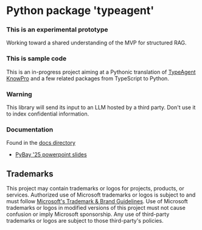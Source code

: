 # Python package 'typeagent'

### This is an experimental prototype

Working toward a shared understanding of the MVP for structured RAG.

### This is sample code

This is an in-progress project aiming at a Pythonic translation of
[TypeAgent KnowPro](https://github.com/microsoft/TypeAgent/tree/main/ts/packages/knowPro)
and a few related packages from TypeScript to Python.

### Warning

This library will send its input to an LLM hosted by a third party.
Don't use it to index confidential information.

### Documentation

Found in the [docs directory](docs/README.md)

- [PyBay '25 powerpoint slides](docs/StructuredRagPyBay25.pptx)

## Trademarks

This project may contain trademarks or logos for projects, products, or services.
Authorized use of Microsoft trademarks or logos is subject to and must follow
[Microsoft's Trademark & Brand Guidelines](https://www.microsoft.com/en-us/legal/intellectualproperty/trademarks/usage/general).
Use of Microsoft trademarks or logos in modified versions of this project
must not cause confusion or imply Microsoft sponsorship.
Any use of third-party trademarks or logos are subject to those third-party's policies.
